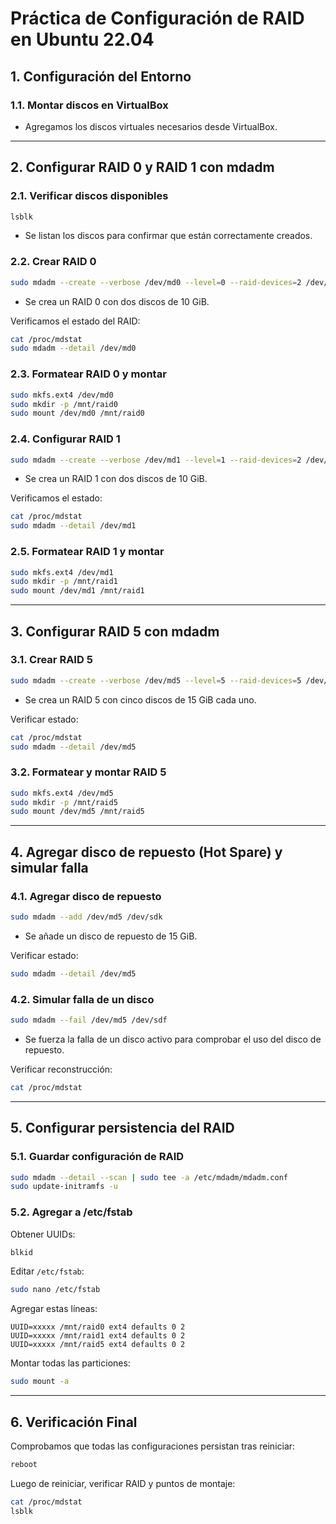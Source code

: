 # Práctica de Configuración de RAID en Ubuntu 22.04

## **1. Configuración del Entorno**

### **1.1. Montar discos en VirtualBox**
- Agregamos los discos virtuales necesarios desde VirtualBox.

---

## **2. Configurar RAID 0 y RAID 1 con mdadm**

### **2.1. Verificar discos disponibles**
```bash
lsblk
```
- Se listan los discos para confirmar que están correctamente creados.
### **2.2. Crear RAID 0**
```bash
sudo mdadm --create --verbose /dev/md0 --level=0 --raid-devices=2 /dev/sdb /dev/sdc
```
- Se crea un RAID 0 con dos discos de 10 GiB.

Verificamos el estado del RAID:
```bash
cat /proc/mdstat
sudo mdadm --detail /dev/md0
```

### **2.3. Formatear RAID 0 y montar**
```bash
sudo mkfs.ext4 /dev/md0
sudo mkdir -p /mnt/raid0
sudo mount /dev/md0 /mnt/raid0
```

### **2.4. Configurar RAID 1**
```bash
sudo mdadm --create --verbose /dev/md1 --level=1 --raid-devices=2 /dev/sdd /dev/sde
```
- Se crea un RAID 1 con dos discos de 10 GiB.

Verificamos el estado:
```bash
cat /proc/mdstat
sudo mdadm --detail /dev/md1
```

### **2.5. Formatear RAID 1 y montar**
```bash
sudo mkfs.ext4 /dev/md1
sudo mkdir -p /mnt/raid1
sudo mount /dev/md1 /mnt/raid1
```

---

## **3. Configurar RAID 5 con mdadm**

### **3.1. Crear RAID 5**
```bash
sudo mdadm --create --verbose /dev/md5 --level=5 --raid-devices=5 /dev/sdf /dev/sdg /dev/sdh /dev/sdi /dev/sdj
```
- Se crea un RAID 5 con cinco discos de 15 GiB cada uno.

Verificar estado:
```bash
cat /proc/mdstat
sudo mdadm --detail /dev/md5
```

### **3.2. Formatear y montar RAID 5**
```bash
sudo mkfs.ext4 /dev/md5
sudo mkdir -p /mnt/raid5
sudo mount /dev/md5 /mnt/raid5
```

---

## **4. Agregar disco de repuesto (Hot Spare) y simular falla**

### **4.1. Agregar disco de repuesto**
```bash
sudo mdadm --add /dev/md5 /dev/sdk
```
- Se añade un disco de repuesto de 15 GiB.

Verificar estado:
```bash
sudo mdadm --detail /dev/md5
```

### **4.2. Simular falla de un disco**
```bash
sudo mdadm --fail /dev/md5 /dev/sdf
```
- Se fuerza la falla de un disco activo para comprobar el uso del disco de repuesto.

Verificar reconstrucción:
```bash
cat /proc/mdstat
```

---

## **5. Configurar persistencia del RAID**

### **5.1. Guardar configuración de RAID**
```bash
sudo mdadm --detail --scan | sudo tee -a /etc/mdadm/mdadm.conf
sudo update-initramfs -u
```

### **5.2. Agregar a /etc/fstab**
Obtener UUIDs:
```bash
blkid
```
Editar `/etc/fstab`:
```bash
sudo nano /etc/fstab
```
Agregar estas líneas:
```plaintext
UUID=xxxxx /mnt/raid0 ext4 defaults 0 2
UUID=xxxxx /mnt/raid1 ext4 defaults 0 2
UUID=xxxxx /mnt/raid5 ext4 defaults 0 2
```
Montar todas las particiones:
```bash
sudo mount -a
```

---

## **6. Verificación Final**

Comprobamos que todas las configuraciones persistan tras reiniciar:
```bash
reboot
```
Luego de reiniciar, verificar RAID y puntos de montaje:
```bash
cat /proc/mdstat
lsblk
```

